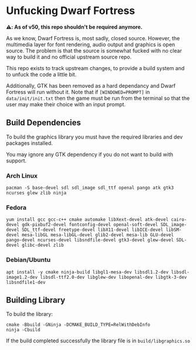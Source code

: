 Unfucking Dwarf Fortress
========================

**⚠️: As of v50, this repo shouldn't be required anymore.**

As we know, Dwarf Fortress is, most sadly, closed source. However, the multimedia
layer for font rendering, audio output and graphics is open source. The problem
is that the source is somewhat fucked with no clear way to build it and no official
upstream source repo.

This repo exists to track upstream changes, to provide a build system and to unfuck
the code a little bit.

Additionally, GTK has been removed as a hard dependancy and Dwarf Fortress will
run without it. Note that if `[WINDOWED=PROMPT]` in `data/init/init.txt` then
the game must be run from the terminal so that the user may make their choice
with an input prompt.

## Build Dependencies

To build the graphics library you must have the required libraries and
dev packages installed.

You may ignore any GTK dependency if you do not want to build with support.

### Arch Linux

```pacman -S base-devel sdl sdl_image sdl_ttf openal pango atk gtk3 ncurses glew zlib ninja```

### Fedora

```yum install gcc gcc-c++ cmake automake libXext-devel atk-devel cairo-devel gdk-pixbuf2-devel fontconfig-devel openal-soft-devel SDL_image-devel SDL_ttf-devel freetype-devel libX11-devel libICE-devel libSM-devel mesa-libGL mesa-libGL-devel glib2-devel mesa-lib GLU-devel pango-devel ncurses-devel libsndfile-devel gtk3-devel glew-devel SDL-devel glibc-devel zlib```

### Debian/Ubuntu

```apt install -y cmake ninja-build libgl1-mesa-dev libsdl1.2-dev libsdl-image1.2-dev libsdl-ttf2.0-dev libglew-dev libopenal-dev libgtk-3-dev libsndfile1-dev```

## Building Library

To build the library:

```
cmake -Bbuild -GNinja -DCMAKE_BUILD_TYPE=RelWithDebInfo
ninja -Cbuild
```

If the build completed successfully the library file is in `build/libgraphics.so`
